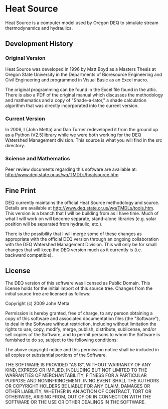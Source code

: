 # Heat Source
Heat Source is a computer model used by Oregon DEQ to simulate stream thermodynamics and hydraulics.

## Development History

### Original Version
Heat Source was developed in 1996 by Matt Boyd as a Masters Thesis at Oregon State University in 
the Departments of Bioresource Engineering and Civil Engineering and programmed in Visual Basic as 
an Excel macro. 

The original programming can be found in the Excel file found in the attic. There is
also a PDF of the original manual which discusses the methodology and mathematics and a copy of
"Shade-a-lator," a shade calculation algorithm that was directly incorporated into the current 
version.

### Current Version
In 2006, I (John Metta) and Dan Turner redeveloped it from the ground up as a Python (V2.5)library 
while we were both working for the DEQ Watershed Management division. This source is what you will 
find in the src directory.

### Science and Mathematics
Peer review documents regarding this software are available at: 
http://www.deq.state.or.us/wq/TMDLs/heatsource.htm

## Fine Print
DEQ currently maintains the official Heat Source methodology and source. Details are available at 
http://www.deq.state.or.us/wq/TMDLs/tools.htm. This version is a branch that I will be building from
as I have time. Much of what I will work on will become separate, stand-alone libraries (e.g. solar
position will be separated from hydraulic, etc.). 

There is the possibility that I will merge some of these changes as appropriate with the official DEQ
version through an ongoing collaboration with the DEQ Watershed Management Division. This will only be
for small changes that will keep the DEQ version much as it currently is (i.e. backward compatible).

## License

The DEQ version of this software was licensed as Public Domain. This license holds for the initial 
import of this source tree. Changes from the initial source tree are licensed as follows:

Copyright (c) 2009 John Metta

Permission is hereby granted, free of charge, to any person obtaining a copy
of this software and associated documentation files (the "Software"), to deal
in the Software without restriction, including without limitation the rights
to use, copy, modify, merge, publish, distribute, sublicense, and/or sell
copies of the Software, and to permit persons to whom the Software is
furnished to do so, subject to the following conditions:

The above copyright notice and this permission notice shall be included in
all copies or substantial portions of the Software.

THE SOFTWARE IS PROVIDED "AS IS", WITHOUT WARRANTY OF ANY KIND, EXPRESS OR
IMPLIED, INCLUDING BUT NOT LIMITED TO THE WARRANTIES OF MERCHANTABILITY,
FITNESS FOR A PARTICULAR PURPOSE AND NONINFRINGEMENT. IN NO EVENT SHALL THE
AUTHORS OR COPYRIGHT HOLDERS BE LIABLE FOR ANY CLAIM, DAMAGES OR OTHER
LIABILITY, WHETHER IN AN ACTION OF CONTRACT, TORT OR OTHERWISE, ARISING FROM,
OUT OF OR IN CONNECTION WITH THE SOFTWARE OR THE USE OR OTHER DEALINGS IN
THE SOFTWARE.